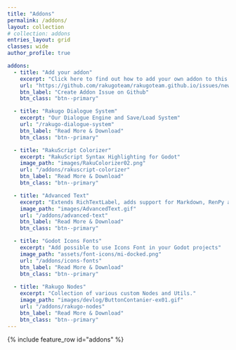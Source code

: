 ```yaml
---
title: "Addons"
permalink: /addons/
layout: collection
# collection: addons
entries_layout: grid
classes: wide
author_profile: true

addons:
  - title: "Add your addon"
    excerpt: "Click here to find out how to add your own addon to this page."
    url: "https://github.com/rakugoteam/rakugoteam.github.io/issues/new/choose"
    btn_label: "Create Addon Issue on Github"
    btn_class: "btn--primary"

  - title: "Rakugo Dialogue System"
    excerpt: "Our Dialogue Engine and Save/Load System"
    url: "/rakugo-dialogue-system"
    btn_label: "Read More & Download"
    btn_class: "btn--primary"

  - title: "RakuScript Colorizer"
    excerpt: "RakuScript Syntax Highlighting for Godot"
    image_path: "images/RakuColorizer02.png"
    url: "/addons/rakuscript-colorizer"
    btn_label: "Read More & Download"
    btn_class: "btn--primary"

  - title: "Advanced Text"
    excerpt: "Extends RichTextLabel, adds support for Markdown, RenPy and much more."
    image_path: "images/AdvancedText.gif"
    url: "/addons/advanced-text"
    btn_label: "Read More & Download"
    btn_class: "btn--primary"

  - title: "Godot Icons Fonts"
    excerpt: "Add possible to use Icons Font in your Godot projects"
    image_path: "assets/font-icons/mi-docked.png"
    url: "/addons/icons-fonts"
    btn_label: "Read More & Download"
    btn_class: "btn--primary"
  
  - title: "Rakugo Nodes"
    excerpt: "Collection of various custom Nodes and Utils."
    image_path: "images/devlog/ButtonContanier-ex01.gif"
    url: "/addons/rakugo-nodes"
    btn_label: "Read More & Download"
    btn_class: "btn--primary"
---
```


{% include feature_row id="addons" %}
